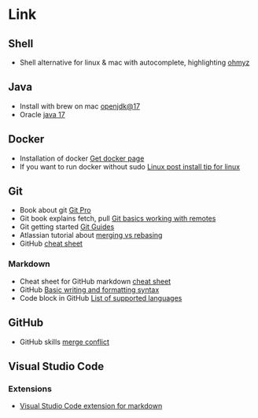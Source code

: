 # Link

## Shell

- Shell alternative for linux & mac with autocomplete, highlighting [ohmyz](https://ohmyz.sh/)

## Java

- Install with brew on mac [openjdk@17](https://formulae.brew.sh/formula/openjdk@17)
- Oracle [java 17](https://www.oracle.com/java/technologies/downloads/#java17)

## Docker

- Installation of docker [Get docker page](https://docs.docker.com/get-docker/)
- If you want to run docker without sudo [Linux post install tip for linux](https://docs.docker.com/engine/install/linux-postinstall/)

## Git

- Book about git [Git Pro](https://git-scm.com/book/en/v2)
- Git book explains fetch, pull [Git basics working with remotes](https://git-scm.com/book/en/v2/Git-Basics-Working-with-Remotes)
- Git getting started [Git Guides](https://github.com/git-guides)
- Atlassian tutorial about [merging vs rebasing](https://www.atlassian.com/git/tutorials/merging-vs-rebasing)
- GitHub [cheat sheet](https://education.github.com/git-cheat-sheet-education.pdf)

### Markdown

- Cheat sheet for GitHub markdown [cheat sheet](https://github.com/adam-p/markdown-here/wiki/Markdown-Cheatsheet)
- GitHub [Basic writing and formatting syntax](https://docs.github.com/en/get-started/writing-on-github/getting-started-with-writing-and-formatting-on-github/basic-writing-and-formatting-syntax)
- Code block in GitHub [List of supported languages](https://github.com/rouge-ruby/rouge/wiki/List-of-supported-languages-and-lexers)

## GitHub

- GitHub skills [merge conflict](https://github.com/skills/resolve-merge-conflicts)

## Visual Studio Code

### Extensions

- [Visual Studio Code extension for markdown](https://marketplace.visualstudio.com/items?itemName=yzhang.markdown-all-in-one)
